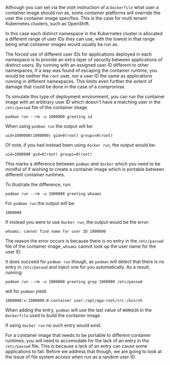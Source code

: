 Although you can set via the `USER` instruction of a `Dockerfile` what user a container image should run as, some container platforms will override the user the container image specifies. This is the case for multi tenant Kubernetes clusters, such as OpenShift.

In this case each distinct namespace in the Kubernetes cluster is allocated a different range of user IDs they can use, with the lowest in that range being what container images would usually be run as.

The forced use of different user IDs for applications deployed in each namespace is to provide an extra layer of security between applications of distinct users. By running with an assigned user ID different to other namespaces, if a way was found of escaping the container runtime, you would be neither the `root` user, nor a user ID the same as applications running in different namespaces. This limits even further the extent of damage that could be done in the case of a compromise.

To simulate this type of deployment environment, you can run the container image with an arbitrary user ID which doesn't have a matching user in the `/etc/passwd` file of the container image.

```execute
podman run --rm -u 1000000 greeting id
```

When using `podman run` the output will be:

```
uid=1000000(1000000) gid=0(root) groups=0(root)
```

Of note, if you had instead been using `docker run`, the output would be:

```
uid=1000000 gid=0(root) groups=0(root)
```

This marks a difference between `podman` and `docker` which you need to be mindful of if wishing to create a container image which is portable between different container runtimes.

To illustrate the difference, run:

```execute
podman run --rm -u 1000000 greeting whoami
```

For `podman run` the output will be:

```
1000000
```

If instead you were to use `docker run`, the output would be the error:

```
whoami: cannot find name for user ID 1000000
```

The reason the error occurs is because there is no entry in the `/etc/passwd` file of the container image, `whoami` cannot look up the user name for the user ID.

It does succeed for `podman run` though, as `podman` will detect that there is no entry in `/etc/passwd` and inject one for you automatically. As a result, running:

```execute
podman run --rm -u 1000000 greeting grep 1000000 /etc/passwd
```

will for `podman` yield:

```
1000000:x:1000000:0:container user:/opt/app-root/src:/bin/sh
```

When adding the entry, `podman` will use the last value of `WORKDIR` in the `Dockerfile` used to build the container image.

If using `docker run` no such entry would exist.

For a container image that needs to be portable to different container runtimes, you will need to accomodate for the lack of an entry in the `/etc/passwd` file. This is because a lack of an entry can cause some applications to fail. Before we address that though, we are going to look at the issue of file system access when run as a random user ID.
